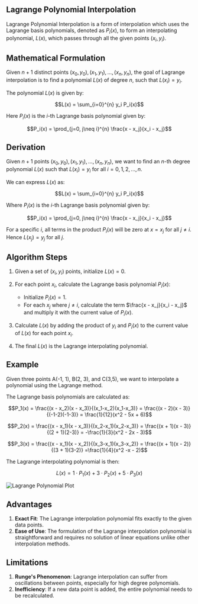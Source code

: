 ## Lagrange Polynomial Interpolation

Lagrange Polynomial Interpolation is a form of interpolation which uses the Lagrange basis polynomials, denoted as $P_i(x)$, to form an interpolating polynomial, $L(x)$, which passes through all the given points $(x_i, y_i)$.

## Mathematical Formulation

Given $n+1$ distinct points $(x_0, y_0), (x_1, y_1), ..., (x_n, y_n)$, the goal of Lagrange interpolation is to find a polynomial $L(x)$ of degree $n$, such that $L(x_i) = y_i$.

The polynomial $L(x)$ is given by:

$$L(x) = \sum_{i=0}^{n} y_i P_i(x)$$

Here $P_i(x)$ is the $i$-th Lagrange basis polynomial given by:

$$P_i(x) = \prod_{j=0, j\neq i}^{n} \frac{x - x_j}{x_i - x_j}$$

## Derivation

Given $n+1$ points $(x_0, y_0), (x_1, y_1), ..., (x_n, y_n)$, we want to find an $n$-th degree polynomial $L(x)$ such that $L(x_i) = y_i$ for all $i=0,1,2,...,n$.

We can express $L(x)$ as:

$$L(x) = \sum_{i=0}^{n} y_i P_i(x)$$

Where $P_i(x)$ is the $i$-th Lagrange basis polynomial given by:

$$P_i(x) = \prod_{j=0, j\neq i}^{n} \frac{x - x_j}{x_i - x_j}$$

For a specific $i$, all terms in the product $P_i(x)$ will be zero at $x=x_j$ for all $j\neq i$. Hence $L(x_j) = y_j$ for all $j$.

## Algorithm Steps

1. Given a set of $(x_i, y_i)$ points, initialize $L(x) = 0$.

2. For each point $x_i$, calculate the Lagrange basis polynomial $P_i(x)$:

    - Initialize $P_i(x) = 1$.
    - For each $x_j$ where $j \neq i$, calculate the term $\frac{x - x_j}{x_i - x_j}$ and multiply it with the current value of $P_i(x)$.

3. Calculate $L(x)$ by adding the product of $y_i$ and $P_i(x)$ to the current value of $L(x)$ for each point $x_i$.

4. The final $L(x)$ is the Lagrange interpolating polynomial.

## Example

Given three points A(-1, 1), B(2, 3), and C(3,5), we want to interpolate a polynomial using the Lagrange method.

The Lagrange basis polynomials are calculated as:

$$P_1(x) = \frac{(x - x_2)(x - x_3)}{(x_1-x_2)(x_1-x_3)} = \frac{(x - 2)(x - 3)}{(-1-2)(-1-3)} = \frac{1}{12}(x^2 - 5x + 6)$$

$$P_2(x) = \frac{(x - x_1)(x - x_3)}{(x_2-x_1)(x_2-x_3)} = \frac{(x + 1)(x - 3)}{(2 + 1)(2-3)} = -\frac{1}{3}(x^2 - 2x - 3)$$

$$P_3(x) = \frac{(x - x_1)(x - x_2)}{(x_3-x_1)(x_3-x_2)} = \frac{(x + 1)(x - 2)}{(3 + 1)(3-2)} =\frac{1}{4}(x^2 -x - 2)$$

The Lagrange interpolating polynomial is then:

$$L(x) = 1 \cdot P_1(x) + 3 \cdot P_2(x) + 5 \cdot P_3(x)$$

![Lagrange Polynomial Plot](https://user-images.githubusercontent.com/37275728/188961030-379f428f-a0c4-403a-a6bd-e4a5393f38e0.png)

## Advantages

1. **Exact Fit**: The Lagrange interpolation polynomial fits exactly to the given data points.
2. **Ease of Use**: The formulation of the Lagrange interpolation polynomial is straightforward and requires no solution of linear equations unlike other interpolation methods.

## Limitations

1. **Runge's Phenomenon**: Lagrange interpolation can suffer from oscillations between points, especially for high degree polynomials.
2. **Inefficiency**: If a new data point is added, the entire polynomial needs to be recalculated.
